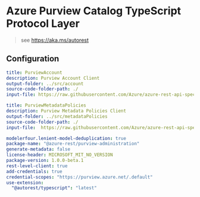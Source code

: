 # Azure Purview Catalog TypeScript Protocol Layer

> see https://aka.ms/autorest

## Configuration

```yaml $(purview-account) == true
title: PurviewAccount
description: Purview Account Client
output-folder: ../src/account
source-code-folder-path: ./
input-file: https://raw.githubusercontent.com/Azure/azure-rest-api-specs/master/specification/purview/data-plane/Azure.Analytics.Purview.Account/preview/2019-11-01-preview/account.json
```

```yaml $(purview-metadata) == true
title: PurviewMetadataPolicies
description: Purview Metadata Policies Client
output-folder: ../src/metadataPolicies
source-code-folder-path: ./
input-file:  https://raw.githubusercontent.com/Azure/azure-rest-api-specs/47868932eb81378d95890594b596f09ce27b69e6/specification/purview/data-plane/Azure.Analytics.Purview.MetadataPolicies/preview/2021-07-01/purviewMetadataPolicy.json
```


```yaml
modelerfour.lenient-model-deduplication: true
package-name: "@azure-rest/purview-administration"
generate-metadata: false
license-header: MICROSOFT_MIT_NO_VERSION
package-version: 1.0.0-beta.1
rest-level-client: true
add-credentials: true
credential-scopes: "https://purview.azure.net/.default"
use-extension:
  "@autorest/typescript": "latest"
```
